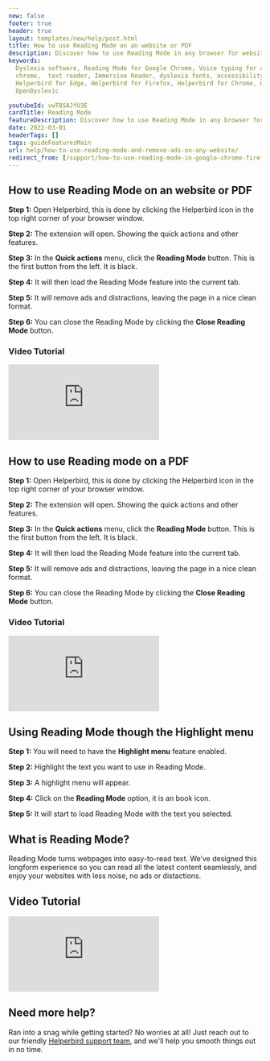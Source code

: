 ```yaml
---
new: false
footer: true
header: true
layout: templates/new/help/post.html
title: How to use Reading Mode on an website or PDF
description: Discover how to use Reading Mode in any browser for websites or PDFs using the Helperbird browser extension.
keywords:
  Dyslexia software, Reading Mode for Google Chrome, Voice typing for chrome, Text to speech for
  chrome,  text reader, Immersive Reader, dyslexia fonts, accessibility software, dyslexia software,
  Helperbird for Edge, Helperbird for Firefox, Helperbird for Chrome, Opendyslexic for Chrome,
  OpenDyslexic

youtubeId: vwT8SAJfU3E
cardTitle: Reading Mode
featureDescription: Discover how to use Reading Mode in any browser for websites or PDFs using the Helperbird browser extension.
date: 2022-03-01
headerTags: []
tags: guideFeaturesMain
url: help/how-to-use-reading-mode-and-remove-ads-on-any-website/
redirect_from: [/support/how-to-use-reading-mode-in-google-chrome-firefox-edge/,/support/how-to-use-reading-mode-to-remove-website-distractions-in-chrome-firefox-edge/]
---
```




## How to use Reading Mode on an website or PDF

**Step 1:** Open Helperbird, this is done by clicking the Helperbird icon in the top right corner of your browser window.

**Step 2:** The extension will open. Showing the quick actions and other features.

**Step 3:** In the **Quick actions** menu, click the **Reading Mode** button. This is the first button from the left. It is black.

**Step 4:** It will then load the Reading Mode feature into the current tab.

**Step 5:** It will remove ads and distractions, leaving the page in a nice clean format.

**Step 6:** You can close the Reading Mode by clicking the **Close Reading Mode** button.

### Video Tutorial


<div class="aspect-w-16 aspect-h-9 mt-12 mb-12">
<iframe   id="videos" src="https://www.youtube-nocookie.com/embed/lpG_pCyXznY" title="YouTube video player" frameborder="0" allow="accelerometer; autoplay; clipboard-write; encrypted-media; gyroscope; picture-in-picture; web-share" allowfullscreen></iframe>
</div>

## How to use Reading mode on a PDF

**Step 1:** Open Helperbird, this is done by clicking the Helperbird icon in the top right corner of your browser window.

**Step 2:** The extension will open. Showing the quick actions and other features.

**Step 3:** In the **Quick actions** menu, click the **Reading Mode** button. This is the first button from the left. It is black.

**Step 4:** It will then load the Reading Mode feature into the current tab.

**Step 5:** It will remove ads and distractions, leaving the page in a nice clean format.

**Step 6:** You can close the Reading Mode by clicking the **Close Reading Mode** button.

### Video Tutorial


<div class="aspect-w-16 aspect-h-9 mt-12 mb-12">
<iframe   id="videos" src="https://www.youtube-nocookie.com/embed/Y8X5bE70nrU" title="YouTube video player" frameborder="0" allow="accelerometer; autoplay; clipboard-write; encrypted-media; gyroscope; picture-in-picture; web-share" allowfullscreen></iframe>
</div>


## Using Reading Mode though the Highlight menu

**Step 1:** You will need to have the **Highlight menu** feature enabled.

**Step 2:** Highlight the text you want to use in Reading Mode.

**Step 3:** A highlight menu will appear.

**Step 4:** Click on the **Reading Mode** option, it is an book icon.

**Step 5:** It will start to load Reading Mode with the text you selected.





## What is Reading Mode?

Reading Mode turns webpages into easy-to-read text. We’ve designed this longform experience so you
can read all the latest content seamlessly, and enjoy your websites with less noise, no ads or
distactions.


## Video Tutorial

<div class="aspect-w-16 aspect-h-9 mt-12 mb-12">
<iframe   id="videos" src="https://www.youtube-nocookie.com/embed/lpG_pCyXznY" title="YouTube video player" frameborder="0" allow="accelerometer; autoplay; clipboard-write; encrypted-media; gyroscope; picture-in-picture; web-share" allowfullscreen></iframe>
</div>


## Need more help?

Ran into a snag while getting started? No worries at all! Just reach out to our friendly [Helperbird support team](/support/), and we'll help you smooth things out in no time.



